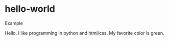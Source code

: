 # hello-world
Example

Hello. I like programming in python and html/css. My favorite color is green.
